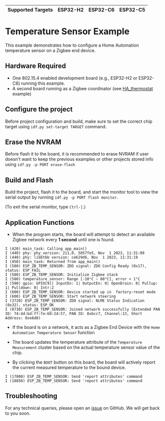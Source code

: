 | Supported Targets | ESP32-H2 | ESP32-C6 | ESP32-C5 |
| ----------------- | -------- | -------- | -------- |

# Temperature Sensor Example

This example demonstrates how to configure a Home Automation temperature sensor on a Zigbee end device.

## Hardware Required

* One 802.15.4 enabled development board (e.g., ESP32-H2 or ESP32-C6) running this example.
* A second board running as a Zigbee coordinator (see [HA_thermostat](../HA_thermostat/) example)

## Configure the project

Before project configuration and build, make sure to set the correct chip target using `idf.py set-target TARGET` command.

## Erase the NVRAM

Before flash it to the board, it is recommended to erase NVRAM if user doesn't want to keep the previous examples or other projects stored info
using `idf.py -p PORT erase-flash`

## Build and Flash

Build the project, flash it to the board, and start the monitor tool to view the serial output by running `idf.py -p PORT flash monitor`.

(To exit the serial monitor, type ``Ctrl-]``.)

## Application Functions

- When the program starts, the board will attempt to detect an available Zigbee network every **1 second** until one is found.

```
I (420) main_task: Calling app_main()
I (440) phy: phy_version: 211,0, 5857fe5, Nov  1 2023, 11:31:09
I (440) phy: libbtbb version: ce629d6, Nov  1 2023, 11:31:19
I (450) main_task: Returned from app_main()
I (580) ESP_ZB_TEMP_SENSOR: ZDO signal: ZDO Config Ready (0x17), status: ESP_FAIL
I (580) ESP_ZB_TEMP_SENSOR: Initialize Zigbee stack
I (580) temperature_sensor: Range [-10°C ~ 80°C], error < 1°C
I (590) gpio: GPIO[9]| InputEn: 1| OutputEn: 0| OpenDrain: 0| Pullup: 1| Pulldown: 0| Intr:2
I (600) ESP_ZB_TEMP_SENSOR: Device started up in  factory-reset mode
I (600) ESP_ZB_TEMP_SENSOR: Start network steering
I (3720) ESP_ZB_TEMP_SENSOR: ZDO signal: NLME Status Indication (0x32), status: ESP_OK
I (8730) ESP_ZB_TEMP_SENSOR: Joined network successfully (Extended PAN ID: 74:4d:bd:ff:fe:60:2d:57, PAN ID: 0xbcc7, Channel:13, Short Address: 0xe6d0)
```

- If the board is on a network, it acts as a Zigbee End Device with the `Home Automation Temperature Sensor` function

- The board updates the temperature attribute of the `Temperature Measurement` cluster based on the actual temperature sensor value of the chip.

- By clicking the `BOOT` button on this board, the board will actively report the current measured temperature to the bound device.
```
I (17800) ESP_ZB_TEMP_SENSOR: Send 'report attributes' command
I (18850) ESP_ZB_TEMP_SENSOR: Send 'report attributes' command
```

## Troubleshooting

For any technical queries, please open an [issue](https://github.com/espressif/esp-zigbee-sdk/issues) on GitHub. We will get back to you soon.
